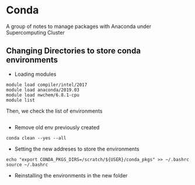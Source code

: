 # Conda
A group of notes to manage packages with Anaconda under Supercomputing Cluster

## Changing Directories to store conda environments
- Loading modules
```module purge
module load compiler/intel/2017
module load anaconda/2019.03
module load nwchem/6.8.1-cpu
module list
```

Then, we check the list of environments

```conda env list
```

- Remove old env previously created

```conda env remove --name oldenv
conda clean --yes --all
```
- Setting the new addreses to store the environments

```echo "export CONDA_ENVS_PATH=/scratch/${USER}/conda_envs" >> ~/.bashrc
echo "export CONDA_PKGS_DIRS=/scratch/${USER}/conda_pkgs" >> ~/.bashrc
source ~/.bashrc
```
- Reinstalling the environments in the new folder

```conda create -n newenv -c conda-forge -c bioconda -c list of programs python=3
```

